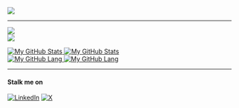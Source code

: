 [![](https://visitcount.itsvg.in/api?id=Siddgh&icon=3&color=6)](https://visitcount.itsvg.in)

---

![](https://github-readme-streak-stats.herokuapp.com/?user=Siddgh)<br/>
![](https://github-readme-stats.vercel.app/api/top-langs/?username=Siddgh&include_all_commits=false&count_private=false&layout=compact)



<a href="https://github.com/siddgh#gh-light-mode-only">
  <img src="https://github-readme-streak-stats.herokuapp.com/?user=Siddgh&show_icons=true&hide_border=true#gh-light-mode-only" alt="My GitHub Stats" />
</a>

<a href="https://github.com/siddgh#gh-dark-mode-only">
  <img src="https://github-readme-streak-stats.herokuapp.com/?user=Siddgh&show_icons=true&hide_border=true&theme=discord_old_blurple#gh-dark-mode-only" alt="My GitHub Stats" />
</a>
<br>
<a href="https://github.com/siddgh#gh-light-mode-only">
  <img src="https://github-readme-stats.vercel.app/api/top-langs/?username=Siddgh&include_all_commits=false&hide_border=true&count_private=false&layout=compact&show_icons=true#gh-light-mode-only" alt="My GitHub Lang" />
</a>

<a href="https://github.com/siddgh#gh-dark-mode-only">
  <img src="https://github-readme-stats.vercel.app/api/top-langs/?username=Siddgh&include_all_commits=false&hide_border=true&count_private=false&layout=compact&show_icons=true&theme=discord_old_blurple#gh-dark-mode-only" alt="My GitHub Lang" />
</a>

---
#### Stalk me on
[![LinkedIn](https://img.shields.io/badge/LinkedIn-%230077B5.svg?logo=linkedin&logoColor=white)](https://linkedin.com/in/https://www.linkedin.com/in/siddheshdighe/) [![X](https://img.shields.io/badge/X-black.svg?logo=X&logoColor=white)](https://x.com/https://twitter.com/SiddsCodeBase) 

<!-- Proudly created with GPRM ( https://gprm.itsvg.in ) -->
